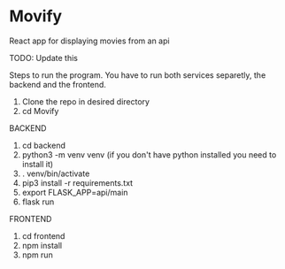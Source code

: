 # Movify
React app for displaying movies from an api

TODO: Update this

Steps to run the program.
You have to run both services separetly, the backend and the frontend.

1. Clone the repo in desired directory
2. cd Movify

BACKEND
1. cd backend
2. python3 -m venv venv (if you don't have python installed you need to install it)
3. . venv/bin/activate
4. pip3 install -r requirements.txt
5. export FLASK_APP=api/main
6. flask run

FRONTEND
1. cd frontend
2. npm install
3. npm run
